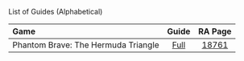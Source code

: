 List of Guides (Alphabetical) 

|Game|Guide|RA Page|
|:--|:--:|:--:|
|Phantom Brave: The Hermuda Triangle|[Full](Phantom-Brave:-The-Hermuda-Triangle-(PSP))|[18761](https://retroachievements.org/game/18761)|
